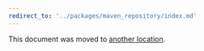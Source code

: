 ```yaml
---
redirect_to: '../packages/maven_repository/index.md'
---
```


This document was moved to [another location](../packages/maven_repository/index.md).

<!-- This redirect file can be deleted after February 1, 2021. -->
<!-- Before deletion, see: https://docs.gitlab.com/ee/development/documentation/#move-or-rename-a-page -->
